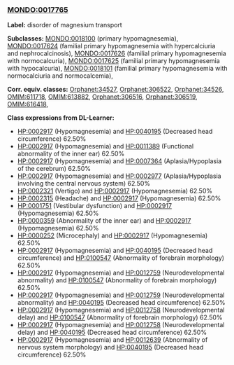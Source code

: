 
### [MONDO:0017765](http://purl.obolibrary.org/obo/MONDO_0017765)
**Label:** disorder of magnesium transport

**Subclasses:** [MONDO:0018100](http://purl.obolibrary.org/obo/MONDO_0018100) (primary hypomagnesemia), [MONDO:0017624](http://purl.obolibrary.org/obo/MONDO_0017624) (familial primary hypomagnesemia with hypercalciuria and nephrocalcinosis), [MONDO:0017626](http://purl.obolibrary.org/obo/MONDO_0017626) (familial primary hypomagnesemia with normocalcuria), [MONDO:0017625](http://purl.obolibrary.org/obo/MONDO_0017625) (familial primary hypomagnesemia with hypocalcuria), [MONDO:0018101](http://purl.obolibrary.org/obo/MONDO_0018101) (familial primary hypomagnesemia with normocalciuria and normocalcemia), 

**Corr. equiv. classes:** [Orphanet:34527](http://www.orpha.net/ORDO/Orphanet_34527), [Orphanet:306522](http://www.orpha.net/ORDO/Orphanet_306522), [Orphanet:34526](http://www.orpha.net/ORDO/Orphanet_34526), [OMIM:611718](http://purl.obolibrary.org/obo/OMIM_611718), [OMIM:613882](http://purl.obolibrary.org/obo/OMIM_613882), [Orphanet:306516](http://www.orpha.net/ORDO/Orphanet_306516), [Orphanet:306519](http://www.orpha.net/ORDO/Orphanet_306519), [OMIM:616418](http://purl.obolibrary.org/obo/OMIM_616418), 

**Class expressions from DL-Learner:**

- [HP:0002917](http://purl.obolibrary.org/obo/HP_0002917) (Hypomagnesemia) and [HP:0040195](http://purl.obolibrary.org/obo/HP_0040195) (Decreased head circumference) 62.50%
- [HP:0002917](http://purl.obolibrary.org/obo/HP_0002917) (Hypomagnesemia) and [HP:0011389](http://purl.obolibrary.org/obo/HP_0011389) (Functional abnormality of the inner ear) 62.50%
- [HP:0002917](http://purl.obolibrary.org/obo/HP_0002917) (Hypomagnesemia) and [HP:0007364](http://purl.obolibrary.org/obo/HP_0007364) (Aplasia/Hypoplasia of the cerebrum) 62.50%
- [HP:0002917](http://purl.obolibrary.org/obo/HP_0002917) (Hypomagnesemia) and [HP:0002977](http://purl.obolibrary.org/obo/HP_0002977) (Aplasia/Hypoplasia involving the central nervous system) 62.50%
- [HP:0002321](http://purl.obolibrary.org/obo/HP_0002321) (Vertigo) and [HP:0002917](http://purl.obolibrary.org/obo/HP_0002917) (Hypomagnesemia) 62.50%
- [HP:0002315](http://purl.obolibrary.org/obo/HP_0002315) (Headache) and [HP:0002917](http://purl.obolibrary.org/obo/HP_0002917) (Hypomagnesemia) 62.50%
- [HP:0001751](http://purl.obolibrary.org/obo/HP_0001751) (Vestibular dysfunction) and [HP:0002917](http://purl.obolibrary.org/obo/HP_0002917) (Hypomagnesemia) 62.50%
- [HP:0000359](http://purl.obolibrary.org/obo/HP_0000359) (Abnormality of the inner ear) and [HP:0002917](http://purl.obolibrary.org/obo/HP_0002917) (Hypomagnesemia) 62.50%
- [HP:0000252](http://purl.obolibrary.org/obo/HP_0000252) (Microcephaly) and [HP:0002917](http://purl.obolibrary.org/obo/HP_0002917) (Hypomagnesemia) 62.50%
- [HP:0002917](http://purl.obolibrary.org/obo/HP_0002917) (Hypomagnesemia) and [HP:0040195](http://purl.obolibrary.org/obo/HP_0040195) (Decreased head circumference) and [HP:0100547](http://purl.obolibrary.org/obo/HP_0100547) (Abnormality of forebrain morphology) 62.50%
- [HP:0002917](http://purl.obolibrary.org/obo/HP_0002917) (Hypomagnesemia) and [HP:0012759](http://purl.obolibrary.org/obo/HP_0012759) (Neurodevelopmental abnormality) and [HP:0100547](http://purl.obolibrary.org/obo/HP_0100547) (Abnormality of forebrain morphology) 62.50%
- [HP:0002917](http://purl.obolibrary.org/obo/HP_0002917) (Hypomagnesemia) and [HP:0012759](http://purl.obolibrary.org/obo/HP_0012759) (Neurodevelopmental abnormality) and [HP:0040195](http://purl.obolibrary.org/obo/HP_0040195) (Decreased head circumference) 62.50%
- [HP:0002917](http://purl.obolibrary.org/obo/HP_0002917) (Hypomagnesemia) and [HP:0012758](http://purl.obolibrary.org/obo/HP_0012758) (Neurodevelopmental delay) and [HP:0100547](http://purl.obolibrary.org/obo/HP_0100547) (Abnormality of forebrain morphology) 62.50%
- [HP:0002917](http://purl.obolibrary.org/obo/HP_0002917) (Hypomagnesemia) and [HP:0012758](http://purl.obolibrary.org/obo/HP_0012758) (Neurodevelopmental delay) and [HP:0040195](http://purl.obolibrary.org/obo/HP_0040195) (Decreased head circumference) 62.50%
- [HP:0002917](http://purl.obolibrary.org/obo/HP_0002917) (Hypomagnesemia) and [HP:0012639](http://purl.obolibrary.org/obo/HP_0012639) (Abnormality of nervous system morphology) and [HP:0040195](http://purl.obolibrary.org/obo/HP_0040195) (Decreased head circumference) 62.50%


